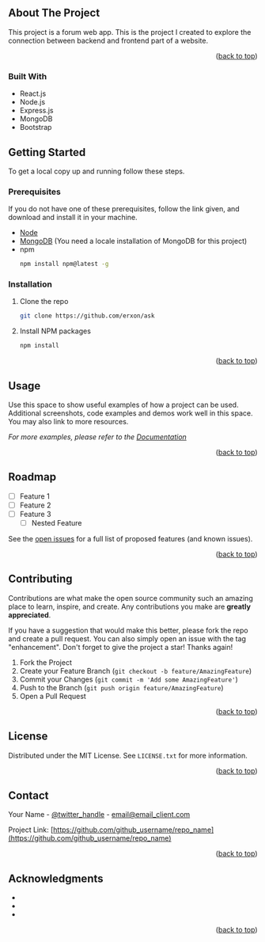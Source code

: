 <!--# ASK -->
<!--ASK is a forum website made with MERN Stack and Bootstrap-->

<!--## Status-->
<!--Work in progress-->


<!-- ABOUT THE PROJECT -->
## About The Project
This project is a forum web app. This is the project I created to explore the connection between backend and frontend part of a website.
<p align="right">(<a href="#readme-top">back to top</a>)</p>



### Built With

* React.js
* Node.js
* Express.js
* MongoDB
* Bootstrap


<!-- GETTING STARTED -->
## Getting Started
To get a local copy up and running follow these steps.

### Prerequisites
If you do not have one of these prerequisites, follow the link given, and download and install it in your machine.
* <a href="https://nodejs.org/en/download/">Node</a>
* <a href="https://www.mongodb.com/try/download/community">MongoDB</a> (You need a locale installation of MongoDB for this project)
* npm
  ```sh
  npm install npm@latest -g
  ```
  

### Installation

1. Clone the repo
   ```sh
   git clone https://github.com/erxon/ask
   ```
2. Install NPM packages
   ```sh
   npm install
   ```

<p align="right">(<a href="#readme-top">back to top</a>)</p>



<!-- USAGE EXAMPLES -->
## Usage

Use this space to show useful examples of how a project can be used. Additional screenshots, code examples and demos work well in this space. You may also link to more resources.

_For more examples, please refer to the [Documentation](https://example.com)_

<p align="right">(<a href="#readme-top">back to top</a>)</p>



<!-- ROADMAP -->
## Roadmap

- [ ] Feature 1
- [ ] Feature 2
- [ ] Feature 3
    - [ ] Nested Feature

See the [open issues](https://github.com/github_username/repo_name/issues) for a full list of proposed features (and known issues).

<p align="right">(<a href="#readme-top">back to top</a>)</p>



<!-- CONTRIBUTING -->
## Contributing

Contributions are what make the open source community such an amazing place to learn, inspire, and create. Any contributions you make are **greatly appreciated**.

If you have a suggestion that would make this better, please fork the repo and create a pull request. You can also simply open an issue with the tag "enhancement".
Don't forget to give the project a star! Thanks again!

1. Fork the Project
2. Create your Feature Branch (`git checkout -b feature/AmazingFeature`)
3. Commit your Changes (`git commit -m 'Add some AmazingFeature'`)
4. Push to the Branch (`git push origin feature/AmazingFeature`)
5. Open a Pull Request

<p align="right">(<a href="#readme-top">back to top</a>)</p>



<!-- LICENSE -->
## License

Distributed under the MIT License. See `LICENSE.txt` for more information.

<p align="right">(<a href="#readme-top">back to top</a>)</p>



<!-- CONTACT -->
## Contact

Your Name - [@twitter_handle](https://twitter.com/twitter_handle) - email@email_client.com

Project Link: [https://github.com/github_username/repo_name](https://github.com/github_username/repo_name)

<p align="right">(<a href="#readme-top">back to top</a>)</p>



<!-- ACKNOWLEDGMENTS -->
## Acknowledgments

* []()
* []()
* []()

<p align="right">(<a href="#readme-top">back to top</a>)</p>
